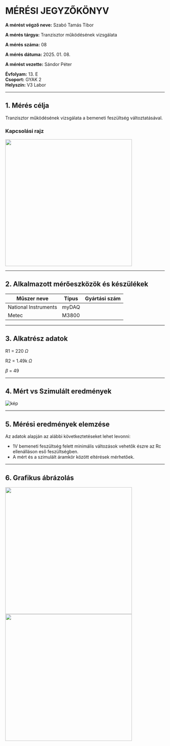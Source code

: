 
# MÉRÉSI JEGYZŐKÖNYV

**A mérést végző neve:** Szabó Tamás Tibor

**A mérés tárgya:** Tranzisztor működésének vizsgálata

**A mérés száma:** 08

**A mérés dátuma:** 2025. 01. 08.

**A mérést vezette:** Sándor Péter  

**Évfolyam:** 13. E  
**Csoport:** GYAK 2  
**Helyszín:** V3 Labor 

---

## 1. Mérés célja

Tranzisztor működésének vizsgálata a bemeneti feszültség változtatásával.

### Kapcsolási rajz

<a href="https://www.falstad.com/circuit/circuitjs.html?ctz=CQAgjCAMB0l3BWcMBMcUHYMGZIA4UA2ATmIxAUgoqoQFMBaMMAKABcRC88RsuQMaXvyoQYhMMWx4JZQpCIYk4wZAQAWMOrwIlEwthDriIACZ0AZgEMArgBs2LMIRQChKBITdVsCV6-NrezYGOzpTcCgomEhWACdvEA8vVXB5KJQ0FgSuHj4eXS98qK1iSBYAJUTnKlTmVyoqdVpoqGgEFgBzROl1RPVtaMqKDCL+DT7ixqMW6ZgOgAcBPD6a5b7k3laweF2WAHd1tNqhNfLDjBWkz0TN8qA" > <img src="https://github.com/user-attachments/assets/137284e3-26ce-4690-b80b-5c29a034da14" width="400"> </a>


---

## 2. Alkalmazott mérőeszközök és készülékek

| Műszer neve          | Típus | Gyártási szám |
| ---------------------| ------| ------------- |
| National Instruments | myDAQ |  |
| Metec                | M3800 |  |

---

## 3. Alkatrész adatok
  R1 = 220 $\Omega$
  
  R2 = 1.49k $\Omega$
  
  $\beta$ = 49

---

## 4. Mért vs Szimulált eredmények

![kép](https://github.com/user-attachments/assets/d08f0c48-2f10-4e94-84d6-e2686bead456)

---

## 5. Mérési eredmények elemzése

Az adatok alapján az alábbi következtetéseket lehet levonni:

- 1V bemeneti feszültség felett minimális változások vehetők észre az Rc ellenálláson eső feszültségben.
- A mért és a szimulált áramkör között eltérések mérhetőek.

---
## 6. Grafikus ábrázolás

<div class="display: flex; width="100%";>
  <img width="400" src="https://github.com/user-attachments/assets/13058652-e215-4463-a178-a84da0aee112">
  <img width="400" src="https://github.com/user-attachments/assets/d9ac57fd-2010-4258-ac09-48676c55e1b5">
</div>



